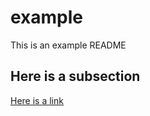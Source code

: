 # example

This is an example README

## Here is a subsection

[Here is a link](http://ricopic.one)
